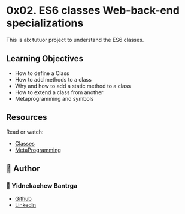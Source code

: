 # 0x02. ES6 classes Web-back-end specializations
This is alx  tutuor project to understand the ES6 classes.
##  Learning Objectives
- How to define a Class
- How to add methods to a class
- Why and how to add a static method to a class
- How to extend a class from another
- Metaprogramming and symbols

## Resources
Read or watch:
- [Classes](https://developer.mozilla.org/en-US/docs/Web/JavaScript/Reference/Classes)
- [MetaProgramming](https://www.keithcirkel.co.uk/metaprogramming-in-es6-symbols/#symbolspecies)


## :pencil: **Author**
### :man: Yidnekachew Bantrga
- [Github](https://github.com/Yidne21)
- [Linkedin](https://www.linkedin.com/in/yidnekachew-bantrga-801376234/)
